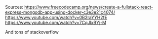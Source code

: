 Sources:
https://www.freecodecamp.org/news/create-a-fullstack-react-express-mongodb-app-using-docker-c3e3e21c4074/
https://www.youtube.com/watch?v=0B2raYYH2fE
https://www.youtube.com/watch?v=7CqJlxBYj-M

And tons of stackoverflow 